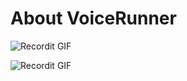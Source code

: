 # About VoiceRunner


![Recordit GIF](https://giphy.com/gifs/JeJ9Kc68oAKsFVeJ3P)

![Recordit GIF](https://giphy.com/gifs/JeJ9Kc68oAKsFVeJ3P)
